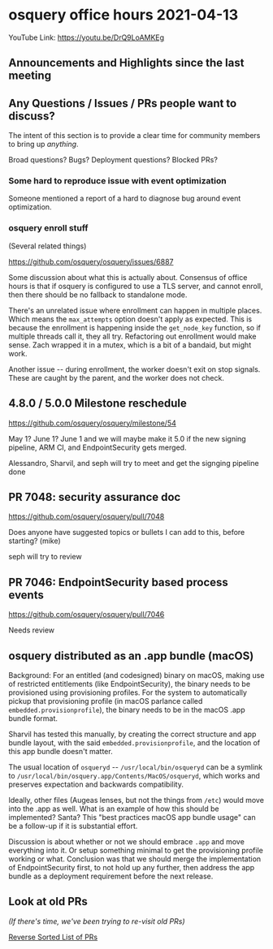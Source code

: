 # osquery office hours 2021-04-13

YouTube Link: https://youtu.be/DrQ9LoAMKEg

## Announcements and Highlights since the last meeting

## Any Questions / Issues / PRs people want to discuss?

The intent of this section is to provide a clear time for community members to bring up _anything_.

Broad questions? Bugs? Deployment questions? Blocked PRs?

### Some hard to reproduce issue with event optimization

Someone mentioned a report of a hard to diagnose bug around event optimization. 

### osquery enroll stuff

(Several related things)

https://github.com/osquery/osquery/issues/6887

Some discussion about what this is actually about. Consensus of office hours is that if osquery is configured to use a TLS server, and cannot enroll, then there should be no fallback to standalone mode.

There's an unrelated issue where enrollment can happen in multiple places. Which means the `max_attempts` option doesn't  apply as expected. This is because the enrollment is happening inside the `get_node_key` function, so if multiple threads call it, they all try. Refactoring out enrollment would make sense. Zach wrapped it in a mutex, which is a bit of a bandaid, but might work.

Another issue -- during enrollment, the worker doesn't exit on stop signals. These are caught by the parent, and the worker does not check.

## 4.8.0 / 5.0.0 Milestone reschedule

https://github.com/osquery/osquery/milestone/54

May 1? June 1? June 1 and we will maybe make it 5.0 if the new signing pipeline, ARM CI, and EndpointSecurity gets merged.

Alessandro, Sharvil, and seph will try to meet and get the signging pipeline done

## PR 7048: security assurance doc

https://github.com/osquery/osquery/pull/7048

Does anyone have suggested topics or bullets I can add to this, before starting? (mike)

seph will try to review

## PR 7046: EndpointSecurity based process events

https://github.com/osquery/osquery/pull/7046

Needs review

## osquery distributed as an .app bundle (macOS)

Background: For an entitled (and codesigned) binary on macOS, making use of restricted entitlements (like EndpointSecurity), the binary needs to be provisioned using provisioning profiles. For the system to automatically pickup that provisioning profile (in macOS parlance called `embedded.provisionprofile`), the binary needs to be in the macOS .app bundle format.

Sharvil has tested this manually, by creating the correct structure and app bundle layout, with the said `embedded.provisionprofile`, and the location of this app bundle doesn't matter.

The usual location of `osqueryd` -- `/usr/local/bin/osqueryd` can be a symlink to `/usr/local/bin/osquery.app/Contents/MacOS/osqueryd`, which works and preserves expectation and backwards compatibility.

Ideally, other files (Augeas lenses, but not the things from `/etc`) would move into the .app as well. What is an example of how this should be implemented? Santa? This "best practices macOS app bundle usage" can be a follow-up if it is substantial effort.

Discussion is about whether or not we should embrace `.app` and move everything into it. Or setup something minimal to get the provisioning profile working or what. Conclusion was that we should merge the implementation of EndpointSecurity first, to not hold up any further, then address the app bundle as a deployment requirement before the next release.

## Look at old PRs 

_(If there's time, we've been trying to re-visit old PRs)_

[Reverse Sorted List of PRs](https://github.com/osquery/osquery/pulls?q=is%3Apr+is%3Aopen+sort%3Acreated-asc)
